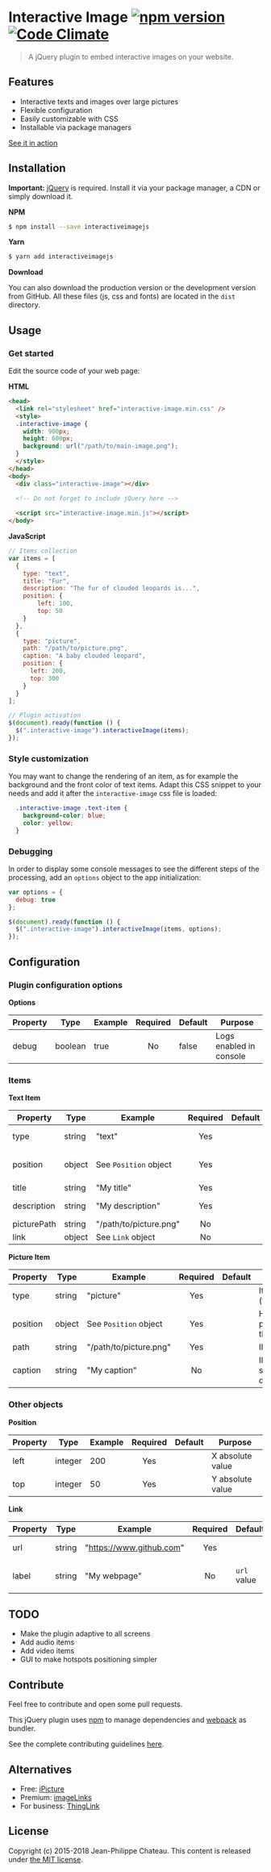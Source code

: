# Interactive Image [![npm version](https://badge.fury.io/js/interactiveimagejs.svg)](http://badge.fury.io/js/interactiveimagejs) [![Code Climate](https://codeclimate.com/github/jpchateau/Interactive-Image/badges/gpa.svg)](https://codeclimate.com/github/jpchateau/Interactive-Image)

> A jQuery plugin to embed interactive images on your website.

## Features

* Interactive texts and images over large pictures
* Flexible configuration
* Easily customizable with CSS
* Installable via package managers

[See it in action](https://www.jpchateau.com/demo/interactive-image)

## Installation

**Important:** [jQuery](https://jquery.com/download/) is required.
Install it via your package manager, a CDN or simply download it.

**NPM**

```sh
$ npm install --save interactiveimagejs
```

**Yarn**

```sh
$ yarn add interactiveimagejs
```

**Download**

You can also download the production version or the development version from GitHub.
All these files (js, css and fonts) are located in the `dist` directory.

## Usage

### Get started

Edit the source code of your web page:

**HTML**

```html
<head>
  <link rel="stylesheet" href="interactive-image.min.css" />
  <style>
  .interactive-image {
    width: 900px;
    height: 600px;
    background: url("/path/to/main-image.png");
  }
  </style>
</head>
<body>
  <div class="interactive-image"></div>  
  
  <!-- Do not forget to include jQuery here -->

  <script src="interactive-image.min.js"></script>
</body>
```

**JavaScript**

```javascript
// Items collection
var items = [
  {
    type: "text",
    title: "Fur",
    description: "The fur of clouded leopards is...",
    position: {
        left: 100,
        top: 50
    }
  },
  {
    type: "picture",
    path: "/path/to/picture.png",
    caption: "A baby clouded leopard",
    position: {
      left: 200,
      top: 300
    }
  }
];

// Plugin activation
$(document).ready(function () {
  $(".interactive-image").interactiveImage(items);
});
```

### Style customization

You may want to change the rendering of an item, as for example the background and the front color of text items. Adapt
this CSS snippet to your needs and add it after the `interactive-image` css file is loaded:

```css
  .interactive-image .text-item {
    background-color: blue;
    color: yellow;
  }
```

### Debugging

In order to display some console messages to see the different steps of the processing, add an `options` object to the app initialization:

```javascript
var options = {
  debug: true
};

$(document).ready(function () {
  $(".interactive-image").interactiveImage(items, options);
}); 
```

## Configuration

### Plugin configuration options

**Options**

| Property | Type    | Example | Required | Default | Purpose                 |
| ---------| ------- | ------- |:--------:| ------- | ----------------------- |
| debug    | boolean | true    | No       | false   | Logs enabled in console |

### Items

**Text Item**

| Property    | Type   | Example                | Required | Default | Purpose                       |
| ----------- | ------ | ---------------------- |:--------:| ------- | ----------------------------- |
| type        | string | "text"                 | Yes      |         | Item type (text/picture)      |
| position    | object | See `Position` object  | Yes      |         | Hotspot position on the scene |
| title       | string | "My title"             | Yes      |         | Title                         |
| description | string | "My description"       | Yes      |         | Descriptive text              |
| picturePath | string | "/path/to/picture.png" | No       |         | Illustration                  |
| link        | object | See `Link` object      | No       |         | HTTP Link                     |

**Picture Item**

| Property    | Type   | Example                | Required | Default | Purpose                        |
| ----------- | ------ | ---------------------- |:--------:| ------- | ------------------------------ |
| type        | string | "picture"              | Yes      |         | Item type (text/picture)       |
| position    | object | See `Position` object  | Yes      |         | Hotspot position on the scene  |
| path        | string | "/path/to/picture.png" | Yes      |         | Illustration                   |
| caption     | string | "My caption"           | No       |         | Illustration small description |


### Other objects

**Position**

| Property    | Type    | Example | Required | Default | Purpose          |
| ----------- | ------- | ------- |:--------:| ------- | ---------------- |
| left        | integer | 200     | Yes      |         | X absolute value |
| top         | integer | 50      | Yes      |         | Y absolute value |

**Link**

| Property    | Type    | Example                  | Required | Default     | Purpose             |
| ----------- | ------- | ------------------------ |:--------:| ----------- | ------------------- |
| url         | string  | "https://www.github.com" | Yes      |             | href attribute      |
| label       | string  | "My webpage"             | No       | `url` value | Name of the webpage |


## TODO

* Make the plugin adaptive to all screens
* Add audio items
* Add video items
* GUI to make hotspots positioning simpler 


## Contribute

Feel free to contribute and open some pull requests.

This jQuery plugin uses [npm](https://www.npmjs.com/) to manage dependencies and [webpack](https://webpack.js.org/) as bundler.

See the complete contributing guidelines [here](CONTRIBUTING.md).


## Alternatives

* Free: [iPicture](https://github.com/vincicat/jQuery-iPicture)
* Premium: [imageLinks](http://avirtum.com/imagelinks-jquery-plugin/)
* For business: [ThingLink](https://www.thinglink.com/)


## License

Copyright (c) 2015-2018 Jean-Philippe Chateau.
This content is released under [the MIT license](https://github.com/jpchateau/Interactive-Image/blob/master/LICENSE).